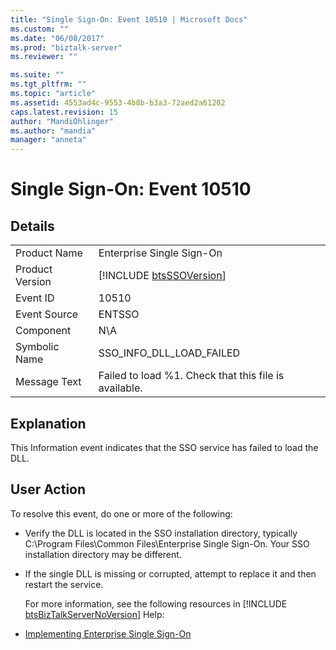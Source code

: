 ```yaml
---
title: "Single Sign-On: Event 10510 | Microsoft Docs"
ms.custom: ""
ms.date: "06/08/2017"
ms.prod: "biztalk-server"
ms.reviewer: ""

ms.suite: ""
ms.tgt_pltfrm: ""
ms.topic: "article"
ms.assetid: 4553ad4c-9553-4b8b-b3a3-72aed2a61202
caps.latest.revision: 15
author: "MandiOhlinger"
ms.author: "mandia"
manager: "anneta"
---
```

# Single Sign-On: Event 10510
## Details  

|                 |                                                             |
|-----------------|-------------------------------------------------------------|
|  Product Name   |                  Enterprise Single Sign-On                  |
| Product Version | [!INCLUDE [btsSSOVersion](../includes/btsssoversion-md.md)] |
|    Event ID     |                            10510                            |
|  Event Source   |                           ENTSSO                            |
|    Component    |                             N\A                             |
|  Symbolic Name  |                  SSO_INFO_DLL_LOAD_FAILED                   |
|  Message Text   |    Failed to load %1. Check that this file is available.    |

## Explanation  
 This Information event indicates that the SSO service has failed to load the DLL.  

## User Action  
 To resolve this event, do one or more of the following:  

- Verify the DLL is located in the SSO installation directory, typically C:\Program Files\Common Files\Enterprise Single Sign-On. Your SSO installation directory may be different.  

- If the single DLL is missing or corrupted, attempt to replace it and then restart the service.  

  For more information, see the following resources in [!INCLUDE [btsBizTalkServerNoVersion](../includes/btsbiztalkservernoversion-md.md)] Help:  

- [Implementing Enterprise Single Sign-On](../core/implementing-enterprise-single-sign-on.md)
